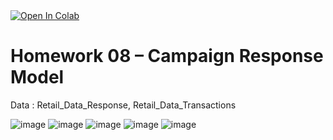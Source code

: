 <a href="https://colab.research.google.com/drive/1hYc36NQwmj3Ej1yMMMFvLUNKOemGyDqL">
  <img src="https://colab.research.google.com/assets/colab-badge.svg" alt="Open In Colab"/>
</a>

# Homework 08 – Campaign Response Model
Data : Retail_Data_Response, Retail_Data_Transactions

![image](https://user-images.githubusercontent.com/78222887/121564039-3a9f3a80-ca45-11eb-8b3c-52379c09bcd6.png)
![image](https://user-images.githubusercontent.com/78222887/121563664-d7ada380-ca44-11eb-8dfe-2bb48f127e7a.png)
![image](https://user-images.githubusercontent.com/78222887/121563740-e85e1980-ca44-11eb-9fd6-d3ce32315d7d.png)
![image](https://user-images.githubusercontent.com/78222887/121563780-f318ae80-ca44-11eb-9234-bad1afc3cd4a.png)
![image](https://user-images.githubusercontent.com/78222887/121563641-ce243b80-ca44-11eb-934b-cb345d21d441.png)
